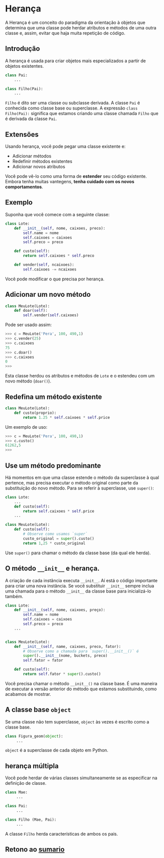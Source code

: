 # Herança

A Herança é um conceito do paradigma da orientação à objetos que determina que uma classe pode herdar atributos e métodos de uma outra classe e, assim, evitar que haja muita repetição de código.

## Introdução

A herança é usada para criar objetos mais especializados a partir de objetos existentes.

``` python
class Pai:
    ...

class Filho(Pai):
    ...
```

`Filho` é dito ser uma classe ou subclasse derivada. A classe `Pai` é conhecida como classe base ou superclasse. A expressão `class Filho(Pai):` significa que estamos criando uma classe chamada `Filho` que é derivada da classe `Pai`.

## Extensões

Usando herança, você pode pegar uma classe existente e:

* Adicionar métodos
* Redefinir métodos existentes
* Adicionar novos atributos

Você pode vê-lo como uma forma de **estender** seu código existente. Embora tenha muitas vantegens, **tenha cuidado com os novos comportamentos**.

## Exemplo

Suponha que você comece com a seguinte classe:

``` python
class Lote:
    def __init__(self, nome, caixoes, preco):
        self.name = nome
        self.caixoes = caixoes
        self.preco = preco

    def custo(self):
        return self.caixoes * self.preco

    def vender(self, ncaixoes):
        self.caixoes -= ncaixoes
```

Você pode modificar o que precisa por herança.

## Adicionar um novo método

``` python
class MeuLote(Lote):
    def doar(self):
        self.vender(self.caixoes)
```

Pode ser usado assim:

``` python
>>> c = MeuLote('Pera', 100, 490,1)
>>> c.vender(25)
>>> c.caixoes
75
>>> c.doar()
>>> c.caixoes
0
>>>
```

Esta classe herdou os atributos e métodos de `Lote` e o estendeu com um novo método (`doar()`).

## Redefina um método existente

``` python
class MeuLote(Lote):
    def custo(proprio):
        return 1.25 * self.caixoes * self.price
```

Um exemplo de uso:

``` python
>>> c = MeuLote('Pera', 100, 490,1)
>>> c.custo()
61262,5
>>>
```

## Use um método predominante

Há momentos em que uma classe estende o método da superclasse à qual pertence, mas precisa executar o método original como parte da substituição do novo método. Para se referir à superclasse, use `super()`:

``` python
class Lote:
    ...
    def custo(self):
        return self.caixoes * self.price
    ...

class MeuLote(Lote):
    def custo(self):
        # Observe como usamos `super`
        custo_original = super().custo()
        return 1,25 * custo_original
```

Use `super()` para chamar o método da classe base (da qual ele herda).

## O método `__init__` e herança.

A criação de cada instância executa `__init__`. Aí está o código importante para criar uma nova instância. Se você substituir `__init__` sempre inclua uma chamada para o método `__init__` da classe base para inicializá-lo também.

``` python
class Lote:
    def __init__(self, nome, caixoes, preço):
        self.name = nome
        self.caixoes = caixoes
        self.preco = preco
    ...


class MeuLote(Lote):
    def __init__(self, name, caixoes, preco, fator):
        # Observe como a chamada para `super().__init__()` é
        super().__init__(nome, buckets, preco)
        self.fator = fator

    def custo(self):
        return self.fator * super().custo()
```

Você precisa chamar o método `__init__()` na classe base. É uma maneira de executar a versão anterior do método que estamos substituindo, como acabamos de mostrar.

## A classe base `object`

Se uma classe não tem superclasse, `object` às vezes é escrito como a classe base.

``` python
class Figura_geom(object):
     ...
```

`object` é a superclasse de cada objeto em Python.

## herança múltipla

Você pode herdar de várias classes simultaneamente se as especificar na definição de classe.

``` python
class Mae:
     ...

class Pai:
     ...

class Filho (Mae, Pai):
     ...
```

A classe `Filho` herda características de ambos os pais. 

## Retono ao [sumario](./00_Resumo.md)